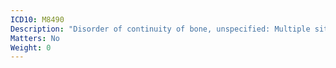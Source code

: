 ```yaml
---
ICD10: M8490
Description: "Disorder of continuity of bone, unspecified: Multiple sites"
Matters: No
Weight: 0
---
```


